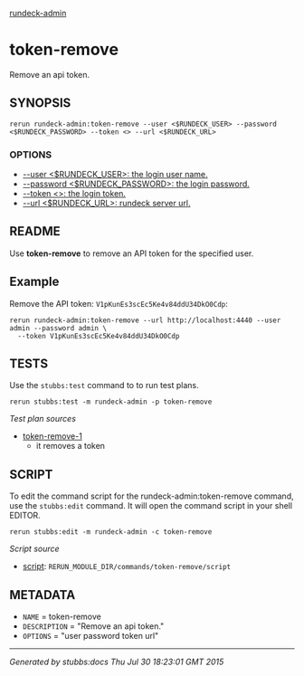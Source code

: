 [rundeck-admin](../../index.html)
# token-remove 

Remove an api token.

## SYNOPSIS

    rerun rundeck-admin:token-remove --user <$RUNDECK_USER> --password <$RUNDECK_PASSWORD> --token <> --url <$RUNDECK_URL>

### OPTIONS

* [    --user <$RUNDECK_USER>: the login user name.](../../options/user/index.html)
* [    --password <$RUNDECK_PASSWORD>: the login password.](../../options/password/index.html)
* [    --token <>: the login token.](../../options/token/index.html)
* [    --url <$RUNDECK_URL>: rundeck server url.](../../options/url/index.html)

## README

Use **token-remove** to remove an API token for the specified user.

Example
-------

Remove the API token: `V1pKunEs3scEc5Ke4v84ddU34DkO0Cdp`:

    rerun rundeck-admin:token-remove --url http://localhost:4440 --user admin --password admin \
      --token V1pKunEs3scEc5Ke4v84ddU34DkO0Cdp
    

## TESTS

Use the `stubbs:test` command to to run test plans.

    rerun stubbs:test -m rundeck-admin -p token-remove

*Test plan sources*

* [token-remove-1](../../tests/token-remove-1.html)
  * it removes a token

## SCRIPT

To edit the command script for the rundeck-admin:token-remove command, 
use the `stubbs:edit`
command. It will open the command script in your shell EDITOR.

    rerun stubbs:edit -m rundeck-admin -c token-remove

*Script source*

* [script](script.html): `RERUN_MODULE_DIR/commands/token-remove/script`

## METADATA

* `NAME` = token-remove
* `DESCRIPTION` = "Remove an api token."
* `OPTIONS` = "user password token url"

----

*Generated by stubbs:docs Thu Jul 30 18:23:01 GMT 2015*


